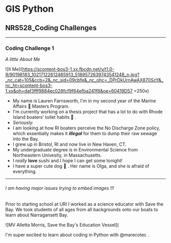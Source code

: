 # GIS Python
## NRS528_Coding Challenges
---------------------------


### **Coding Challenge 1**

*A little About Me*

![It Me](https://scontent-bos3-1.xx.fbcdn.net/v/t1.0-9/90198183_10217122612485913_5189572639743541248_n.jpg?_nc_cat=105&ccb=2&_nc_sid=09cbfe&_nc_ohc=_DPrDkUrnAwAX870ScY&_nc_ht=scontent-bos3-1.xx&oh=daf3fff9884ec028fcf9f64efba241f8&oe=60419D57 =250x)

* My name is Lauren Farnsworth, I'm in my second year of the Marine Affairs :ocean: Masters Program. 
* I'm currently working on a thesis project that has a lot to do with Rhode Island boaters' toilet habits :poop: .
* _Seriously._
* I am looking at how RI boaters perceive the No Discharge Zone policy, which essentially makes it _**illegal**_ for them to dump their raw sewage into the Bay.
* I grew up in Bristol, RI and now live in New Haven, CT.
* My undergraduate degree is in Environmental Science from Northeastern Univesity, in Massachusetts.
* I _really_ **love** sushi and I hope I can get some tonight!
* I have a super cute dog :dog: . Her name is Olga, and she is afraid of everything.
----------------------------------------------------------------------------


###### I am having major issues trying to embed images !!! 

Prior to starting school at URI I worked as a science educator with Save the Bay. We took students of all ages from all backgrounds onto our boats to learn about Narragansett Bay.

![MV Alletta Morris, Save the Bay's Education Vessel](


I'm super excited to learn about coding in Python with @marecotec . 
